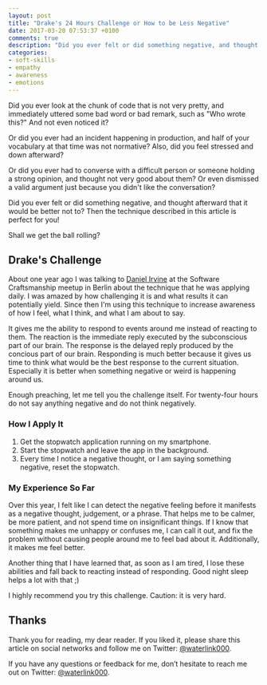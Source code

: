 ```yaml
---
layout: post
title: "Drake's 24 Hours Challenge or How to be Less Negative"
date: 2017-03-20 07:53:37 +0100
comments: true
description: "Did you ever felt or did something negative, and thought afterward that it would be better not to? Then the technique described in this article is perfect for you!"
categories:
- soft-skills
- empathy
- awareness
- emotions
---
```


Did you ever look at the chunk of code that is not very pretty, and immediately uttered some bad word or bad remark, such as "Who wrote this?" And not even noticed it?

Or did you ever had an incident happening in production, and half of your vocabulary at that time was not normative? Also, did you feel stressed and down afterward?

Or did you ever had to converse with a difficult person or someone holding a strong opinion, and thought not very good about them? Or even dismissed a valid argument just because you didn't like the conversation?

Did you ever felt or did something negative, and thought afterward that it would be better not to? Then the technique described in this article is perfect for you!

<!-- more -->

Shall we get the ball rolling?

## Drake's Challenge

About one year ago I was talking to [Daniel Irvine](https://www.danielirvine.com) at the Software Craftsmanship meetup in Berlin about the technique that he was applying daily. I was amazed by how challenging it is and what results it can potentially yield. Since then I'm using this technique to increase awareness of how I feel, what I think, and what I am about to say.

It gives me the ability to respond to events around me instead of reacting to them. The reaction is the immediate reply executed by the subconscious part of our brain. The response is the delayed reply produced by the concious part of our brain. Responding is much better because it gives us time to think what would be the best response to the current situation. Especially it is better when something negative or weird is happening around us.

Enough preaching, let me tell you the challenge itself. For twenty-four hours do not say anything negative and do not think negatively.

### How I Apply It

1. Get the stopwatch application running on my smartphone.
2. Start the stopwatch and leave the app in the background.
3. Every time I notice a negative thought, or I am saying something negative, reset the stopwatch.

### My Experience So Far

Over this year, I felt like I can detect the negative feeling before it manifests as a negative thought, judgement, or a phrase. That helps me to be calmer, be more patient, and not spend time on insignificant things. If I know that something makes me unhappy or confuses me, I can call it out, and fix the problem without causing people around me to feel bad about it. Additionally, it makes me feel better.

Another thing that I have learned that, as soon as I am tired, I lose these abilities and fall back to reacting instead of responding. Good night sleep helps a lot with that ;)

I highly recommend you try this challenge. Caution: it is very hard.

## Thanks

Thank you for reading, my dear reader. If you liked it, please share this article on social networks and follow me on Twitter: [@waterlink000](https://twitter.com/waterlink000).

If you have any questions or feedback for me, don’t hesitate to reach me out on Twitter: [@waterlink000](https://twitter.com/waterlink000).
